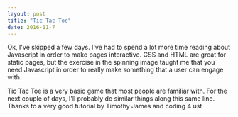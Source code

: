 ```yaml
---
layout: post
title: "Tic Tac Toe"
date: 2016-11-7
---
```


Ok, I've skipped a few days.  I've had to spend a lot more time reading about Javascript in order to make pages interactive.  CSS and HTML are great for static pages, but the exercise in the spinning image taught me that you need Javascript in order to really make something that a user can engage with.

Tic Tac Toe is a very basic game that most people are familiar with.  For the next couple of days, I'll probably do similar things along this same line.  Thanks to a very good tutorial by Timothy James and coding 4 ust
